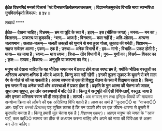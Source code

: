 **ईक्षेत विभ्रममिदं मनसो विलासं** **²ष्टं विनष्टमतिलोलमलातचक्रम् ।** **विज्ञानमेकमुरुधेव विभाति माया** **स्वप्नषिधा गुणविसर्गकृतो विकल्प: ॥ ३४॥** 

शब्दार्थ **** 

**ईक्षेत—** **देखना चाहिए** **; विभ्रमम्—** **भ्रम या त्रुटि के रूप में** **; इदम्—** **इस (भौतिक जगत)** **; मनस:—** **मन का** **; विलासम्—** **प्राकट्य या कूदफाँद** **; ²ष्टम्—** **आज है** **; विनष्टम्—** **कल नहीं है** **; अति-लोलम्—** **अत्यन्त चलायमान** **; अलात-चक्रम्—** **जलती** **लकड़ी को घुमाने से बना हुआ गोला, लुकाठ की बनेठी** **; विज्ञानम्—** **सहज सचेतन आत्मा** **; एकम्—** **एक है** **; उरुधा—** **अनेक** **विभागों में** **; इव—** **मानो** **; विभाति—** **प्रकट होती है** **; माया—** **यह माया है** **; स्वप्न:—** **मात्र स्वप्न** **; त्रिधा—** **तीन विभागों में** **; गुण—** **गुणों का** **; विसर्ग—** **विकार का** **; कृत:—** **उत्पन्न** **; विकल्प:—** **अनुभूति या कल्पना का भेद।** **.** 

**मनुष्य को देखना चाहिए कि यह भौतिक जगत मन में प्रकट होने वाला स्पष्ट भ्रम है,** **क्योंकि भौतिक वस्तुओं का अस्तित्व अत्यन्त क्षणिक है और वे आज है, किन्तु कल नहीं रहेंगी।** **इनकी तुलना लुकाठ के घुमाने से बने लाल रंग के गोले से की जा सकती है। आत्मा स्वभाव से** **एक ही विशुद्ध चेतना के रूप में विद्यमान रहता है। किन्तु इस जगत में वह अनेक रूपों और** **अवस्थाओं में प्रकट होता है। प्रकृति के गुण आत्मा की चेतना को जाग्रत, सुप्त तथा सुषुप्त, इन** **तीन अवस्थाओं में बाँट देते है। किन्तु ये अनुभूति की ऐसी विविधताएँ, वस्तुत: माया है और** **इनका अस्तित्व स्वप्न की ही तरह होता है।** **तात्पर्य :** अब भगवान् मन तथा इन्द्रिय-विषयों की मायामय अन्योन्य क्रिया को लाँघने की एक अतिरिक्त विधि बताते है। *लास* का अर्थ है ''कूदनाÓÓ या ''नाचनाÓÓ अत: यहाँ पर *मनसो विलासम्*  यह सूचित करता है कि मन ऊपरी तौर पर एक जीवन-धारणा से दूसरी में कूदफाँद मचाता है। किन्तु हमारी मूल चेतना एक है ( *विज्ञानम् एकम्* )। अतएव मनुष्य को जगत के ''आज यहाँ, कल वहाँÓÓ स्वभाव का ठीक से अध्ययन करना चाहिए और अपने को माया की विविधता से अलग कर लेना चाहिए।  